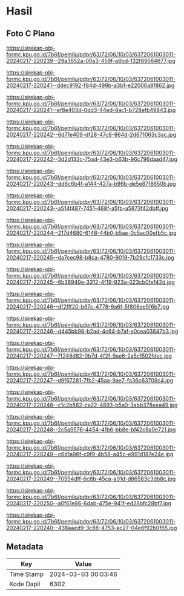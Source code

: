 # Hasil

## Foto C Plano

https://sirekap-obj-formc.kpu.go.id/7b6f/pemilu/pdpr/63/72/06/10/03/6372061003011-20240217-220239--29a3652a-00a3-459f-a6bd-132f89564677.jpg

https://sirekap-obj-formc.kpu.go.id/7b6f/pemilu/pdpr/63/72/06/10/03/6372061003011-20240217-220241--ddec9192-f84d-499b-a3b1-e22006a8f862.jpg

https://sirekap-obj-formc.kpu.go.id/7b6f/pemilu/pdpr/63/72/06/10/03/6372061003011-20240217-220241--ef8e403d-0dd3-44ed-8ac1-b728efb49843.jpg

https://sirekap-obj-formc.kpu.go.id/7b6f/pemilu/pdpr/63/72/06/10/03/6372061003011-20240217-220242--6d71e409-df28-47c8-864d-2d671063c3ac.jpg

https://sirekap-obj-formc.kpu.go.id/7b6f/pemilu/pdpr/63/72/06/10/03/6372061003011-20240217-220242--3d2d132c-75ad-43e3-b63b-96c796daad47.jpg

https://sirekap-obj-formc.kpu.go.id/7b6f/pemilu/pdpr/63/72/06/10/03/6372061003011-20240217-220243--dd6c6b4f-a144-427a-b96b-de5e87f8650b.jpg

https://sirekap-obj-formc.kpu.go.id/7b6f/pemilu/pdpr/63/72/06/10/03/6372061003011-20240217-220243--a514f487-7451-468f-a5fb-a5873f42dbff.jpg

https://sirekap-obj-formc.kpu.go.id/7b6f/pemilu/pdpr/63/72/06/10/03/6372061003011-20240217-220244--217d4680-6148-44b0-b5ae-0c5ac00efb5c.jpg

https://sirekap-obj-formc.kpu.go.id/7b6f/pemilu/pdpr/63/72/06/10/03/6372061003011-20240217-220245--da7cec98-b8ca-4780-9019-7b29cfc1733c.jpg

https://sirekap-obj-formc.kpu.go.id/7b6f/pemilu/pdpr/63/72/06/10/03/6372061003011-20240217-220245--6b36949e-3312-4f19-923a-023cb0fe142d.jpg

https://sirekap-obj-formc.kpu.go.id/7b6f/pemilu/pdpr/63/72/06/10/03/6372061003011-20240217-220246--df2fff20-b67c-4778-9a6f-5f806ee5f6b7.jpg

https://sirekap-obj-formc.kpu.go.id/7b6f/pemilu/pdpr/63/72/06/10/03/6372061003011-20240217-220246--d445bb98-b2ad-4c64-b7af-a0cea03847b3.jpg

https://sirekap-obj-formc.kpu.go.id/7b6f/pemilu/pdpr/63/72/06/10/03/6372061003011-20240217-220247--7f248d82-0b7d-4f2f-9ae6-2a5c1502fdec.jpg

https://sirekap-obj-formc.kpu.go.id/7b6f/pemilu/pdpr/63/72/06/10/03/6372061003011-20240217-220247--d9f67281-7fb2-45aa-9ae7-fa36c63709c4.jpg

https://sirekap-obj-formc.kpu.go.id/7b6f/pemilu/pdpr/63/72/06/10/03/6372061003011-20240217-220248--c1c2b582-ca22-4893-b5a0-3abb378eea49.jpg

https://sirekap-obj-formc.kpu.go.id/7b6f/pemilu/pdpr/63/72/06/10/03/6372061003011-20240217-220248--2c5a9576-4454-41b6-bb8e-bf42c8a0e721.jpg

https://sirekap-obj-formc.kpu.go.id/7b6f/pemilu/pdpr/63/72/06/10/03/6372061003011-20240217-220249--c6d1a96f-c9f9-4b58-a45c-e991d187e24e.jpg

https://sirekap-obj-formc.kpu.go.id/7b6f/pemilu/pdpr/63/72/06/10/03/6372061003011-20240217-220249--70594dff-6c6b-45ca-a01d-d86583c3db8c.jpg

https://sirekap-obj-formc.kpu.go.id/7b6f/pemilu/pdpr/63/72/06/10/03/6372061003011-20240217-220250--a0f61e86-6dab-475e-941f-ed28bfc28bf7.jpg

https://sirekap-obj-formc.kpu.go.id/7b6f/pemilu/pdpr/63/72/06/10/03/6372061003011-20240217-220240--438aaed9-3c86-4753-ac27-04e6f92b0f65.jpg


## Metadata

| Key        | Value               |
| ---------- | ------------------- |
| Time Stamp | 2024-03-03 00:03:46 |
| Kode Dapil | 6302                |




